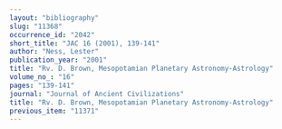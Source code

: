 ```yaml
---
layout: "bibliography"
slug: "11368"
occurrence_id: "2042"
short_title: "JAC 16 (2001), 139-141"
author: "Ness, Lester"
publication_year: "2001"
title: "Rv. D. Brown, Mesopotamian Planetary Astronomy-Astrology"
volume_no_: "16"
pages: "139-141"
journal: "Journal of Ancient Civilizations"
title: "Rv. D. Brown, Mesopotamian Planetary Astronomy-Astrology"
previous_item: "11371"
---
```

